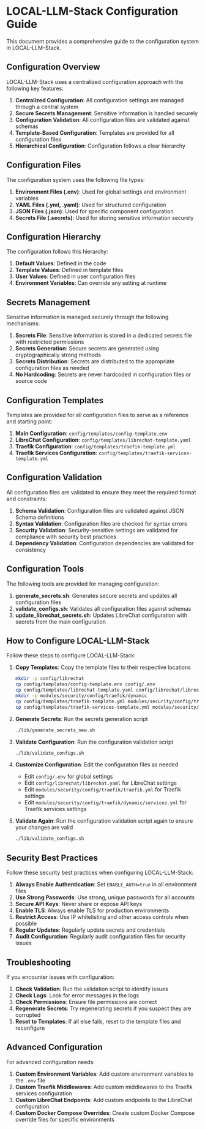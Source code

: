 # LOCAL-LLM-Stack Configuration Guide

This document provides a comprehensive guide to the configuration system in LOCAL-LLM-Stack.

## Configuration Overview

LOCAL-LLM-Stack uses a centralized configuration approach with the following key features:

1. **Centralized Configuration**: All configuration settings are managed through a central system
2. **Secure Secrets Management**: Sensitive information is handled securely
3. **Configuration Validation**: All configuration files are validated against schemas
4. **Template-Based Configuration**: Templates are provided for all configuration files
5. **Hierarchical Configuration**: Configuration follows a clear hierarchy

## Configuration Files

The configuration system uses the following file types:

1. **Environment Files (.env)**: Used for global settings and environment variables
2. **YAML Files (.yml, .yaml)**: Used for structured configuration
3. **JSON Files (.json)**: Used for specific component configuration
4. **Secrets File (.secrets)**: Used for storing sensitive information securely

## Configuration Hierarchy

The configuration follows this hierarchy:

1. **Default Values**: Defined in the code
2. **Template Values**: Defined in template files
3. **User Values**: Defined in user configuration files
4. **Environment Variables**: Can override any setting at runtime

## Secrets Management

Sensitive information is managed securely through the following mechanisms:

1. **Secrets File**: Sensitive information is stored in a dedicated secrets file with restricted permissions
2. **Secrets Generation**: Secure secrets are generated using cryptographically strong methods
3. **Secrets Distribution**: Secrets are distributed to the appropriate configuration files as needed
4. **No Hardcoding**: Secrets are never hardcoded in configuration files or source code

## Configuration Templates

Templates are provided for all configuration files to serve as a reference and starting point:

1. **Main Configuration**: `config/templates/config-template.env`
2. **LibreChat Configuration**: `config/templates/librechat-template.yaml`
3. **Traefik Configuration**: `config/templates/traefik-template.yml`
4. **Traefik Services Configuration**: `config/templates/traefik-services-template.yml`

## Configuration Validation

All configuration files are validated to ensure they meet the required format and constraints:

1. **Schema Validation**: Configuration files are validated against JSON Schema definitions
2. **Syntax Validation**: Configuration files are checked for syntax errors
3. **Security Validation**: Security-sensitive settings are validated for compliance with security best practices
4. **Dependency Validation**: Configuration dependencies are validated for consistency

## Configuration Tools

The following tools are provided for managing configuration:

1. **generate_secrets.sh**: Generates secure secrets and updates all configuration files
2. **validate_configs.sh**: Validates all configuration files against schemas
3. **update_librechat_secrets.sh**: Updates LibreChat configuration with secrets from the main configuration

## How to Configure LOCAL-LLM-Stack

Follow these steps to configure LOCAL-LLM-Stack:

1. **Copy Templates**: Copy the template files to their respective locations
   ```bash
   mkdir -p config/librechat
   cp config/templates/config-template.env config/.env
   cp config/templates/librechat-template.yaml config/librechat/librechat.yaml
   mkdir -p modules/security/config/traefik/dynamic
   cp config/templates/traefik-template.yml modules/security/config/traefik/traefik.yml
   cp config/templates/traefik-services-template.yml modules/security/config/traefik/dynamic/services.yml
   ```

2. **Generate Secrets**: Run the secrets generation script
   ```bash
   ./lib/generate_secrets_new.sh
   ```

3. **Validate Configuration**: Run the configuration validation script
   ```bash
   ./lib/validate_configs.sh
   ```

4. **Customize Configuration**: Edit the configuration files as needed
   - Edit `config/.env` for global settings
   - Edit `config/librechat/librechat.yaml` for LibreChat settings
   - Edit `modules/security/config/traefik/traefik.yml` for Traefik settings
   - Edit `modules/security/config/traefik/dynamic/services.yml` for Traefik services settings

5. **Validate Again**: Run the configuration validation script again to ensure your changes are valid
   ```bash
   ./lib/validate_configs.sh
   ```

## Security Best Practices

Follow these security best practices when configuring LOCAL-LLM-Stack:

1. **Always Enable Authentication**: Set `ENABLE_AUTH=true` in all environment files
2. **Use Strong Passwords**: Use strong, unique passwords for all accounts
3. **Secure API Keys**: Never share or expose API keys
4. **Enable TLS**: Always enable TLS for production environments
5. **Restrict Access**: Use IP whitelisting and other access controls when possible
6. **Regular Updates**: Regularly update secrets and credentials
7. **Audit Configuration**: Regularly audit configuration files for security issues

## Troubleshooting

If you encounter issues with configuration:

1. **Check Validation**: Run the validation script to identify issues
2. **Check Logs**: Look for error messages in the logs
3. **Check Permissions**: Ensure file permissions are correct
4. **Regenerate Secrets**: Try regenerating secrets if you suspect they are corrupted
5. **Reset to Templates**: If all else fails, reset to the template files and reconfigure

## Advanced Configuration

For advanced configuration needs:

1. **Custom Environment Variables**: Add custom environment variables to the `.env` file
2. **Custom Traefik Middlewares**: Add custom middlewares to the Traefik services configuration
3. **Custom LibreChat Endpoints**: Add custom endpoints to the LibreChat configuration
4. **Custom Docker Compose Overrides**: Create custom Docker Compose override files for specific environments